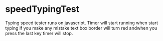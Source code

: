 # speedTypingTest
Typing speed tester runs on javascript.
Timer will start running when  start typing if you make any mistake text box border will turn red andwhen you press the last key
timer will stop.
